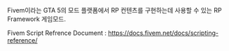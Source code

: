Fivem이라는 GTA 5의 모드 플랫폼에서 RP 컨텐츠를 구현하는데 사용할 수 있는
RP Framework 게임모드.

Fivem Script Refrence Document : https://docs.fivem.net/docs/scripting-reference/
